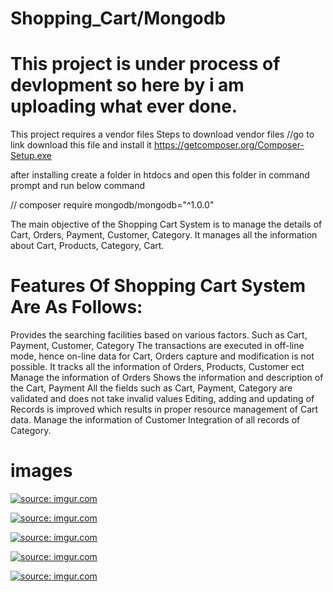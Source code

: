 # Shopping_Cart/Mongodb

# This project is under process of devlopment so here by i am uploading what ever done.

This project requires a vendor files 
Steps to download vendor files
//go to link download this file and install it
https://getcomposer.org/Composer-Setup.exe

after installing create a folder in htdocs and open this folder in command prompt and run below command 

// composer require mongodb/mongodb="^1.0.0"



The main objective of the Shopping Cart System is to manage the details of Cart, Orders, Payment, Customer, Category. It manages all the information about Cart, Products, Category, Cart. 

# Features Of Shopping Cart System Are As Follows:

Provides the searching facilities based on various factors. Such as Cart, Payment, Customer, Category
The transactions are executed in off-line mode, hence on-line data for Cart, Orders capture and modification is not possible.
It tracks all the information of Orders, Products, Customer ect
Manage the information of Orders
Shows the information and description of the Cart, Payment
All the fields such as Cart, Payment, Category are validated and does not take invalid values
Editing, adding and updating of Records is improved which results in proper resource management of Cart data.
Manage the information of Customer
Integration of all records of Category.

# images 
<a href="https://imgur.com/vkdQRc0"><img src="https://i.imgur.com/vkdQRc0.png" title="source: imgur.com" /></a>

<a href="https://imgur.com/VL9izfN"><img src="https://i.imgur.com/VL9izfN.png" title="source: imgur.com" /></a>

<a href="https://imgur.com/k8RDnMY"><img src="https://i.imgur.com/k8RDnMY.png" title="source: imgur.com" /></a>

<a href="https://imgur.com/fk2GSKi"><img src="https://i.imgur.com/fk2GSKi.png" title="source: imgur.com" /></a>

<a href="https://imgur.com/JY3Twmy"><img src="https://i.imgur.com/JY3Twmy.png" title="source: imgur.com" /></a>
